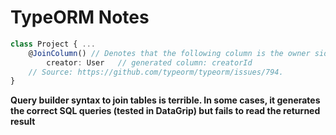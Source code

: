 # TypeORM Notes

```typescript
class Project { ... 
  	@JoinColumn() // Denotes that the following column is the owner side, which will be added to the 'projects' table. Each project doc points to the user who created it in unidirectional way. The column will be suffixed with the keyword 'Id'. Same thing to JoinTable
		creator: User 	// generated column: creatorId
    // Source: https://github.com/typeorm/typeorm/issues/794. 
}
```

**Query builder syntax to join tables is terrible. In some cases, it generates the correct SQL queries (tested in DataGrip) but fails to read the returned result**
